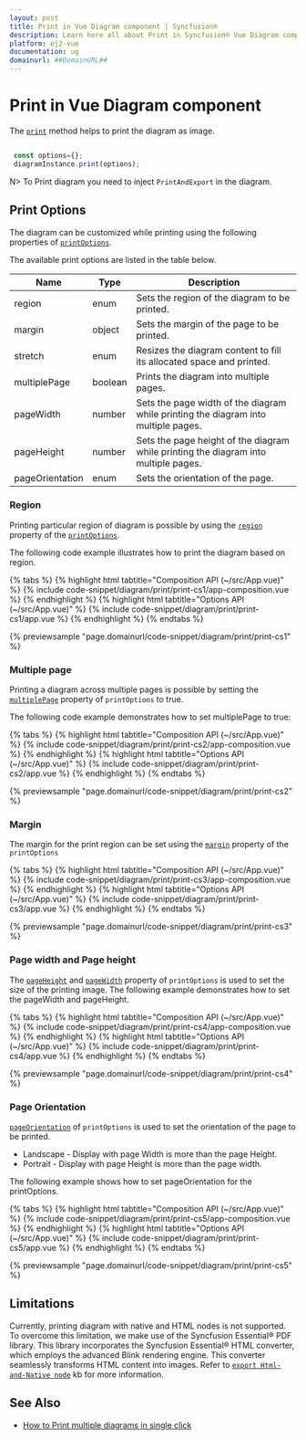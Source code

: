 ```yaml
---
layout: post
title: Print in Vue Diagram component | Syncfusion®
description: Learn here all about Print in Syncfusion® Vue Diagram component of Syncfusion Essential® JS 2 and more.
platform: ej2-vue
documentation: ug
domainurl: ##DomainURL##
---
```


# Print in Vue Diagram component

The [`print`](https://ej2.syncfusion.com/vue/documentation/api/diagram/#print) method helps to print the diagram as image.

```javascript

 const options={};
 diagramInstance.print(options);

```

N> To Print diagram you need to inject `PrintAndExport` in the diagram.

## Print Options

The diagram can be customized while printing using the following properties of [`printOptions`](https://ej2.syncfusion.com/vue/documentation/api/diagram/iPrintOptions/).

The available print options are listed in the table below.

| Name | Type | Description|
|-------- | -------- | -------- |
| region | enum | Sets the region of the diagram to be printed. |
| margin | object | Sets the margin of the page to be printed. |
| stretch| enum | Resizes the diagram content to fill its allocated space and printed.|
| multiplePage | boolean | Prints the diagram into multiple pages. |
| pageWidth | number | Sets the page width of the diagram while printing the diagram into multiple pages. |
| pageHeight| number | Sets the page height of the diagram while printing the diagram into multiple pages.|
| pageOrientation | enum | Sets the orientation of the page. |

### Region

Printing particular region of diagram is possible by using the [`region`](https://ej2.syncfusion.com/vue/documentation/api/diagram/iPrintOptions/#region) property of the [`printOptions`](https://ej2.syncfusion.com/vue/documentation/api/diagram/iPrintOptions/).

The following code example illustrates how to print the diagram based on region.


{% tabs %}
{% highlight html tabtitle="Composition API (~/src/App.vue)" %}
{% include code-snippet/diagram/print/print-cs1/app-composition.vue %}
{% endhighlight %}
{% highlight html tabtitle="Options API (~/src/App.vue)" %}
{% include code-snippet/diagram/print/print-cs1/app.vue %}
{% endhighlight %}
{% endtabs %}
        
{% previewsample "page.domainurl/code-snippet/diagram/print/print-cs1" %}


### Multiple page

Printing a diagram across multiple pages is possible by setting the [`multiplePage`](https://ej2.syncfusion.com/vue/documentation/api/diagram/iPrintOptions/#multiplepage) property of `printOptions` to true.

The following code example demonstrates how to set multiplePage to true:

{% tabs %}
{% highlight html tabtitle="Composition API (~/src/App.vue)" %}
{% include code-snippet/diagram/print/print-cs2/app-composition.vue %}
{% endhighlight %}
{% highlight html tabtitle="Options API (~/src/App.vue)" %}
{% include code-snippet/diagram/print/print-cs2/app.vue %}
{% endhighlight %}
{% endtabs %}
        
{% previewsample "page.domainurl/code-snippet/diagram/print/print-cs2" %}

### Margin

The margin for the print region can be set using the [`margin`](https://ej2.syncfusion.com/vue/documentation/api/diagram/iPrintOptions/#margin) property of the `printOptions`

{% tabs %}
{% highlight html tabtitle="Composition API (~/src/App.vue)" %}
{% include code-snippet/diagram/print/print-cs3/app-composition.vue %}
{% endhighlight %}
{% highlight html tabtitle="Options API (~/src/App.vue)" %}
{% include code-snippet/diagram/print/print-cs3/app.vue %}
{% endhighlight %}
{% endtabs %}
        
{% previewsample "page.domainurl/code-snippet/diagram/print/print-cs3" %}


### Page width and Page height

The [`pageHeight`](https://ej2.syncfusion.com/vue/documentation/api/diagram/iPrintOptions/#pageheight) and [`pageWidth`](https://ej2.syncfusion.com/vue/documentation/api/diagram/iPrintOptions/#pagewidth) property of `printOptions` is used to set the size of the printing image. The following example demonstrates how to set the pageWidth and pageHeight.

{% tabs %}
{% highlight html tabtitle="Composition API (~/src/App.vue)" %}
{% include code-snippet/diagram/print/print-cs4/app-composition.vue %}
{% endhighlight %}
{% highlight html tabtitle="Options API (~/src/App.vue)" %}
{% include code-snippet/diagram/print/print-cs4/app.vue %}
{% endhighlight %}
{% endtabs %}
        
{% previewsample "page.domainurl/code-snippet/diagram/print/print-cs4" %}


### Page Orientation

[`pageOrientation`](https://ej2.syncfusion.com/vue/documentation/api/diagram/iPrintOptions/#pageorientation) of `printOptions` is used to set the orientation of the page to be printed.

* Landscape - Display with page Width is more than the page Height.
* Portrait - Display with page Height is more than the page width.

The following example shows how to set pageOrientation for the printOptions.

{% tabs %}
{% highlight html tabtitle="Composition API (~/src/App.vue)" %}
{% include code-snippet/diagram/print/print-cs5/app-composition.vue %}
{% endhighlight %}
{% highlight html tabtitle="Options API (~/src/App.vue)" %}
{% include code-snippet/diagram/print/print-cs5/app.vue %}
{% endhighlight %}
{% endtabs %}
        
{% previewsample "page.domainurl/code-snippet/diagram/print/print-cs5" %}


## Limitations


Currently, printing diagram with native and HTML nodes is not supported. To overcome this limitation, we make use of the Syncfusion Essential® PDF library. This library incorporates the Syncfusion Essential® HTML converter, which employs the advanced Blink rendering engine. This converter seamlessly transforms HTML content into images. Refer to [`export Html-and-Native node`](https://support.syncfusion.com/kb/article/15531/how-to-print-or-export-the-html-and-native-node-into-image-format-using-vue-diagram) kb for more information.

## See Also

* [How to Print multiple diagrams in single click](https://support.syncfusion.com/kb/article/15168/how-to-print-multiple-diagrams-in-a-single-shot-in-vue)